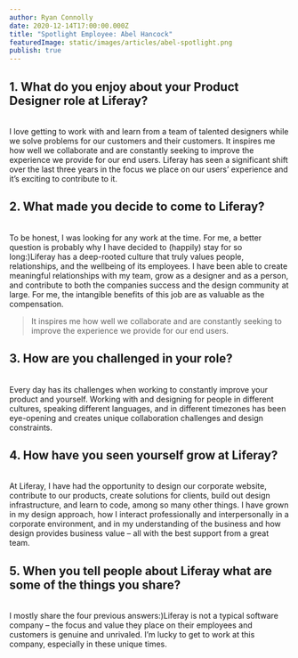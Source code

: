 ```yaml
---
author: Ryan Connolly
date: 2020-12-14T17:00:00.000Z
title: "Spotlight Employee: Abel Hancock"
featuredImage: static/images/articles/abel-spotlight.png
publish: true
---
```

## **1. What do you enjoy about your Product Designer role at Liferay?**

\
I love getting to work with and learn from a team of talented designers while we solve problems for our customers and their customers. It inspires me how well we collaborate and are constantly seeking to improve the experience we provide for our end users. Liferay has seen a significant shift over the last three years in the focus we place on our users’ experience and it’s exciting to contribute to it.



## **2. What made you decide to come to Liferay?**

\
To be honest, I was looking for any work at the time. For me, a better question is probably why I have decided to (happily) stay for so long:)Liferay has a deep-rooted culture that truly values people, relationships, and the wellbeing of its employees. I have been able to create meaningful relationships with my team, grow as a designer and as a person, and contribute to both the companies success and the design community at large. For me, the intangible benefits of this job are as valuable as the compensation.



> It inspires me how well we collaborate and are constantly seeking to improve the experience we provide for our end users.



## **3. How are you challenged in your role?**

\
Every day has its challenges when working to constantly improve your product and yourself. Working with and designing for people in different cultures, speaking different languages, and in different timezones has been eye-opening and creates unique collaboration challenges and design constraints.



## **4. How have you seen yourself grow at Liferay?**

\
At Liferay, I have had the opportunity to design our corporate website, contribute to our products, create solutions for clients, build out design infrastructure, and learn to code, among so many other things. I have grown in my design approach, how I interact professionally and interpersonally in a corporate environment, and in my understanding of the business and how design provides business value – all with the best support from a great team.



## **5. When you tell people about Liferay what are some of the things you share?**

\
I mostly share the four previous answers:)Liferay is not a typical software company – the focus and value they place on their employees and customers is genuine and unrivaled. I’m lucky to get to work at this company, especially in these unique times.